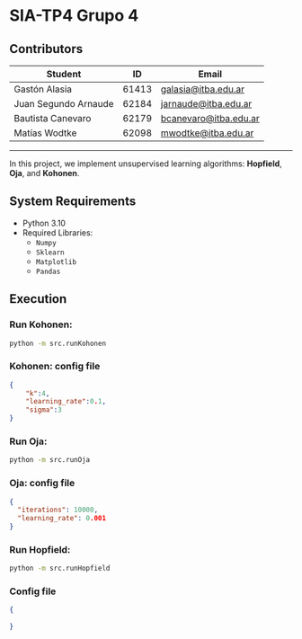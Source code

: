 # SIA-TP4 Grupo 4

## Contributors

| Student              | ID    | Email                |
|----------------------|-------|----------------------|
| Gastón Alasia        | 61413 | galasia@itba.edu.ar  |
| Juan Segundo Arnaude | 62184 | jarnaude@itba.edu.ar |
| Bautista Canevaro    | 62179 | bcanevaro@itba.edu.ar |
| Matías Wodtke        | 62098 | mwodtke@itba.edu.ar  |

---

In this project, we implement unsupervised learning algorithms: **Hopfield**, **Oja**, and **Kohonen**.

## System Requirements

- Python 3.10
- Required Libraries:
  - `Numpy`
  - `Sklearn`
  - `Matplotlib`
  - `Pandas`

## Execution

### Run Kohonen:
```bash
python -m src.runKohonen
```

### Kohonen: config file
```json
{
    "k":4,
    "learning_rate":0.1,
    "sigma":3
}
```

### Run Oja:
```bash
python -m src.runOja
```

### Oja: config file
```json
{
  "iterations": 10000,
  "learning_rate": 0.001
}
```

### Run Hopfield:
```bash
python -m src.runHopfield
```

### Config file
```json
{
  
}
```